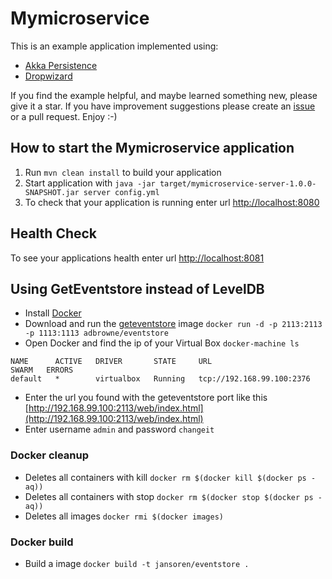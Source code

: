 # Mymicroservice

This is an example application implemented using:
- [Akka Persistence](http://doc.akka.io/docs/akka/snapshot/scala/persistence.html)
- [Dropwizard](http://www.dropwizard.io/)

If you find the example helpful, and maybe learned something new, please give it a star. 
If you have improvement suggestions please create an [issue](https://github.com/jansoren/akka-persistence-java-example/issues) or 
a pull request. Enjoy :-)

## How to start the Mymicroservice application

1. Run `mvn clean install` to build your application
1. Start application with `java -jar target/mymicroservice-server-1.0.0-SNAPSHOT.jar server config.yml`
1. To check that your application is running enter url [http://localhost:8080](http://localhost:8080)

## Health Check

To see your applications health enter url [http://localhost:8081](http://localhost:8081)

## Using GetEventstore instead of LevelDB

- Install [Docker](http://docs.docker.com/)
- Download and run the [geteventstore](https://geteventstore.com/) image `docker run -d -p 2113:2113 -p 1113:1113 adbrowne/eventstore`
- Open Docker and find the ip of your Virtual Box `docker-machine ls`
```
NAME      ACTIVE   DRIVER       STATE     URL                         SWARM   ERRORS
default   *        virtualbox   Running   tcp://192.168.99.100:2376
```
- Enter the url you found with the geteventstore port like this [http://192.168.99.100:2113/web/index.html](http://192.168.99.100:2113/web/index.html)
- Enter username `admin` and password `changeit`

### Docker cleanup

- Deletes all containers with kill `docker rm $(docker kill $(docker ps -aq))`
- Deletes all containers with stop `docker rm $(docker stop $(docker ps -aq))`
- Deletes all images `docker rmi $(docker images)`

### Docker build

- Build a image `docker build -t jansoren/eventstore .`
